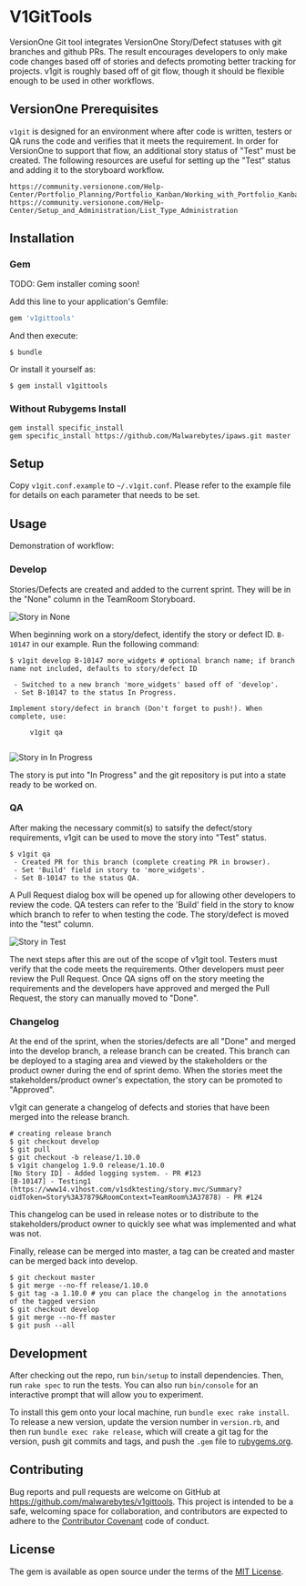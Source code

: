 # V1GitTools

VersionOne Git tool integrates VersionOne Story/Defect statuses with git branches and github PRs. The result encourages developers to only make code changes based off of stories and defects promoting better tracking for projects. v1git is roughly based off of git flow, though it should be flexible enough to be used in other workflows.

## VersionOne Prerequisites

```v1git``` is designed for an environment where after code is written, testers or QA runs the code and verifies that it meets the requirement. In order for VersionOne to support that flow, an additional story status of "Test" must be created. The following resources are useful for setting up the "Test" status and adding it to the storyboard workflow.

    https://community.versionone.com/Help-Center/Portfolio_Planning/Portfolio_Kanban/Working_with_Portfolio_Kanbans#Changing_Columns
    https://community.versionone.com/Help-Center/Setup_and_Administration/List_Type_Administration



## Installation

### Gem 

TODO: Gem installer coming soon!

Add this line to your application's Gemfile:

```ruby
gem 'v1gittools'
```

And then execute:

    $ bundle

Or install it yourself as:

    $ gem install v1gittools

### Without Rubygems Install

```
gem install specific_install
gem specific_install https://github.com/Malwarebytes/ipaws.git master
```


## Setup

Copy ```v1git.conf.example``` to ```~/.v1git.conf```. Please refer to the example file for details on each parameter that needs to be set.


## Usage

Demonstration of workflow:

### Develop

Stories/Defects are created and added to the current sprint. They will be in the "None" column in the TeamRoom Storyboard.

![Story in None](doc_assets/none.png "Story in None")

When beginning work on a story/defect, identify the story or defect ID. ```B-10147``` in our example. Run the following command:

```shell
$ v1git develop B-10147 more_widgets # optional branch name; if branch name not included, defaults to story/defect ID

 - Switched to a new branch 'more_widgets' based off of 'develop'.
 - Set B-10147 to the status In Progress.

Implement story/defect in branch (Don't forget to push!). When complete, use:

     v1git qa


```

![Story in In Progress](doc_assets/in_progress.png "Story In Progress")

The story is put into "In Progress" and the git repository is put into a state ready to be worked on.

### QA

After making the necessary commit(s) to satsify the defect/story requirements, v1git can be used to move the story into "Test" status.

```shell
$ v1git qa
 - Created PR for this branch (complete creating PR in browser).
 - Set 'Build' field in story to 'more_widgets'.
 - Set B-10147 to the status QA.
```

A Pull Request dialog box will be opened up for allowing other developers to review the code. QA testers can refer to the 'Build' field in the story to know which branch to refer to when testing the code. The story/defect is moved into the "test" column.

![Story in Test](doc_assets/qa.png "Story in Test")


The next steps after this are out of the scope of v1git tool. Testers must verify that the code meets the requirements. Other developers must peer review the Pull Request. Once QA signs off on the story meeting the requirements and the developers have approved and merged the Pull Request, the story can manually moved to "Done".

### Changelog

At the end of the sprint, when the stories/defects are all "Done" and merged into the develop branch, a release branch can be created. This branch can be deployed to a staging area and viewed by the stakeholders or the product owner during the end of sprint demo. When the stories meet the stakeholders/product owner's expectation, the story can be promoted to "Approved".

v1git can generate a changelog of defects and stories that have been merged into the release branch.

```shell
# creating release branch
$ git checkout develop
$ git pull
$ git checkout -b release/1.10.0
$ v1git changelog 1.9.0 release/1.10.0
[No Story ID] - Added logging system. - PR #123
[B-10147] - Testing1 (https://www14.v1host.com/v1sdktesting/story.mvc/Summary?oidToken=Story%3A37879&RoomContext=TeamRoom%3A37878) - PR #124 
```

This changelog can be used in release notes or to distribute to the stakeholders/product owner to quickly see what was implemented and what was not.

Finally, release can be merged into master, a tag can be created and master can be merged back into develop.

```
$ git checkout master
$ git merge --no-ff release/1.10.0
$ git tag -a 1.10.0 # you can place the changelog in the annotations of the tagged version
$ git checkout develop
$ git merge --no-ff master
$ git push --all
```



## Development

After checking out the repo, run `bin/setup` to install dependencies. Then, run `rake spec` to run the tests. You can also run `bin/console` for an interactive prompt that will allow you to experiment.

To install this gem onto your local machine, run `bundle exec rake install`. To release a new version, update the version number in `version.rb`, and then run `bundle exec rake release`, which will create a git tag for the version, push git commits and tags, and push the `.gem` file to [rubygems.org](https://rubygems.org).

## Contributing

Bug reports and pull requests are welcome on GitHub at https://github.com/malwarebytes/v1gittools. This project is intended to be a safe, welcoming space for collaboration, and contributors are expected to adhere to the [Contributor Covenant](http://contributor-covenant.org) code of conduct.


## License

The gem is available as open source under the terms of the [MIT License](http://opensource.org/licenses/MIT).

